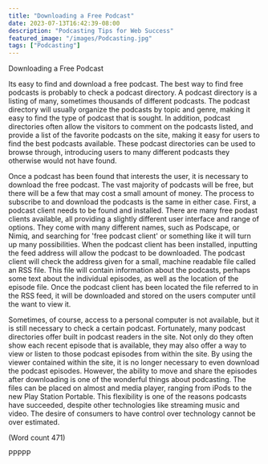 ```yaml
---
title: "Downloading a Free Podcast"
date: 2023-07-13T16:42:39-08:00
description: "Podcasting Tips for Web Success"
featured_image: "/images/Podcasting.jpg"
tags: ["Podcasting"]
---
```


Downloading a Free Podcast 

Its easy to find and download a free podcast. The best
way to find free podcasts is probably to check a podcast
directory. A podcast directory is a listing of many,
sometimes thousands of different podcasts. The podcast
directory will usually organize the podcasts by topic and
genre, making it easy to find the type of podcast that is
sought. In addition, podcast directories often allow the
visitors to comment on the podcasts listed, and provide
a list of the favorite podcasts on the site, making it easy
for users to find the best podcasts available. These
podcast directories can be used to browse through,
introducing users to many different podcasts they
otherwise would not have found.

Once a podcast has been found that interests the user, it
is necessary to download the free podcast. The vast
majority of podcasts will be free, but there will be a few
that may cost a small amount of money. The process to
subscribe to and download the podcasts is the same in
either case. First, a podcast client needs to be found and
installed. There are many free podast clients available,
all providing a slightly different user interface and range
of options. They come with many different names, such
as Podscape, or Nimiq, and searching for 'free podcast
client' or something like it will turn up many
possibilities. When the podcast client has been
installed, inputting the feed address will allow the
podcast to be downloaded. The podcast client will
check the address given for a small, machine readable
file called an RSS file. This file will contain
information about the podcasts, perhaps some text
about the individual episodes, as well as the location of
the episode file. Once the podcast client has been
located the file referred to in the RSS feed, it will be
downloaded and stored on the users computer until the
want to view it.

Sometimes, of course, access to a personal computer is
not available, but it is still necessary to check a certain
podcast. Fortunately, many podcast directories offer
built in podcast readers in the site. Not only do they
often show each recent episode that is available, they
may also offer a way to view or listen to those podcast
episodes from within the site. By using the viewer
contained within the site, it is no longer necessary to
even download the podcast episodes. However, the
ability to move and share the episodes after
downloading is one of the wonderful things about
podcasting. The files can be placed on almost and
media player, ranging from iPods to the new Play
Station Portable. This flexibility is one of the reasons
podcasts have succeeded, despite other technologies
like streaming music and video. The desire of
consumers to have control over technology cannot be
over estimated.

(Word count 471)

PPPPP


